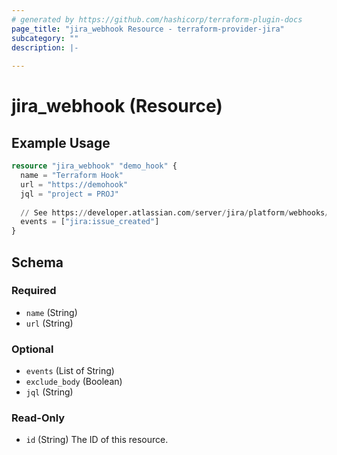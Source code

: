 ```yaml
---
# generated by https://github.com/hashicorp/terraform-plugin-docs
page_title: "jira_webhook Resource - terraform-provider-jira"
subcategory: ""
description: |-
  
---
```


# jira_webhook (Resource)



## Example Usage

```terraform
resource "jira_webhook" "demo_hook" {
  name = "Terraform Hook"
  url = "https://demohook"
  jql = "project = PROJ"
  
  // See https://developer.atlassian.com/server/jira/platform/webhooks/ for supported events
  events = ["jira:issue_created"]
}
```

<!-- schema generated by tfplugindocs -->
## Schema

### Required

- `name` (String)
- `url` (String)

### Optional

- `events` (List of String)
- `exclude_body` (Boolean)
- `jql` (String)

### Read-Only

- `id` (String) The ID of this resource.


